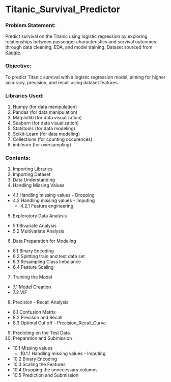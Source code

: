 # Titanic_Survival_Predictor


### Problem Statement:
Predict survival on the Titanic using logistic regression by exploring relationships between passenger characteristics and survival outcomes through data cleaning, EDA, and model training. Dataset sourced from [Kaggle](https://www.kaggle.com/competitions/titanic).

### Objective:
To predict Titanic survival with a logistic regression model, aiming for higher accuracy, precision, and recall using dataset features.

### Libraries Used:
1. Numpy (for data manipulation)
2. Pandas (for data manipulation)
3. Matplotlib (for data visualization)
3. Seaborn (for data visualization)
4. Statstools (for data modeling)
5. Scikit-Learn (for data modeling)
6. Collections (for counting occurences)
7. imblearn (for oversampling)

### Contents:
1. Importing Libraries
2. Importing Dataset
3. Data Understanding
4. Handling Missing Values
- 4.1 Handling missing values - Dropping
- 4.2 Handling missing values - Imputing
  - 4.2.1 Feature engineering
5. Exploratory Data Analysis
- 5.1 Bivariate Analysis
- 5.2 Multivariate Analysis
6. Data Preparation for Modeling
- 6.1 Binary Encoding
- 6.2 Splitting train and test data set
- 6.3 Resampling Class Imbalance
- 6.4 Feature Scaling
7. Training the Model
- 7.1 Model Creation
- 7.2 VIF  
8. Precision - Recall Analysis
- 8.1 Confusion Matrix
- 8.2 Precison and Recall
- 8.3 Optimal Cut off - Precision_Recall_Curve
9. Predicting on the Test Data
10. Preparation and Submission
- 10.1 Missing values
  - 10.1.1 Handling missing values - Imputing
- 10.2 Binary Encoding
- 10.3 Scaling the Features
- 10.4 Dropping the unnecessary columns
- 10.5 Prediction and Submission

